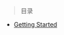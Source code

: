 
> 目录

- [Getting Started](https://github.com/ZGG2016/hive-website/blob/master/General%20Information%20about%20Hive/Getting%20Started.md)